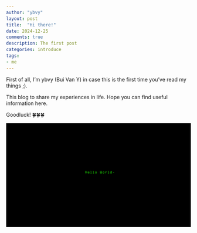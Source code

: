 ```yaml
---
author: "ybvy"
layout: post
title:  "Hi there!"
date: 2024-12-25
comments: true
description: The first post
categories: introduce
tags: 
- me
---
```


First of all, I’m ybvy (Bui Van Y) in case this is the first time you’ve read my things ;).

This blog to share my experiences in life. Hope you can find useful information here.

Goodluck! 🍀🍀🍀

![Hello world](/assets/images/posts/2024-12-25-hello-world/helloworld.png "Hello world")